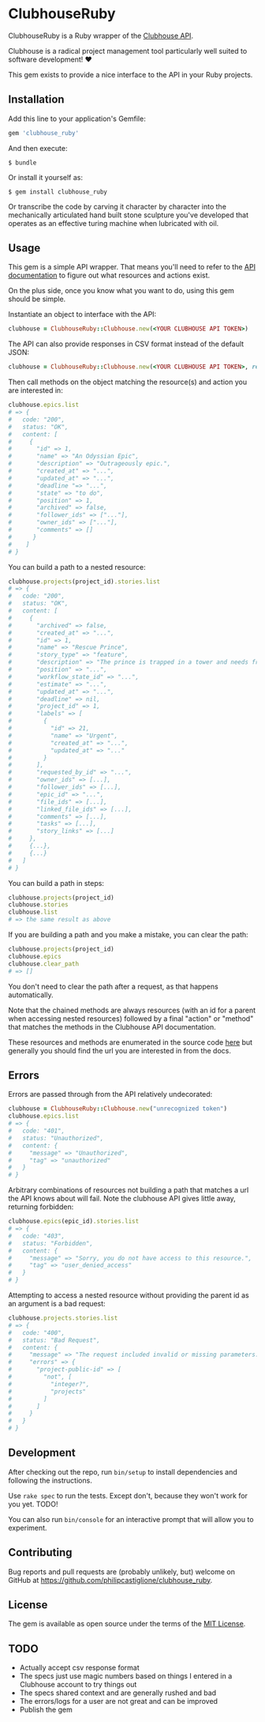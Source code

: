 # ClubhouseRuby

ClubhouseRuby is a Ruby wrapper of the
[Clubhouse API](https://clubhouse.io/api/v1/).

Clubhouse is a radical project management tool particularly well suited to
software development! :heart:

This gem exists to provide a nice interface to the API in your Ruby projects.

## Installation

Add this line to your application's Gemfile:

```ruby
gem 'clubhouse_ruby'
```

And then execute:

    $ bundle

Or install it yourself as:

    $ gem install clubhouse_ruby

Or transcribe the code by carving it character by character into the
mechanically articulated hand built stone sculpture you've developed that
operates as an effective turing machine when lubricated with oil.

## Usage

This gem is a simple API wrapper. That means you'll need to refer to the
[API documentation](https://clubhouse.io/api/v1/) to figure out what resources
 and actions exist.

On the plus side, once you know what you want to do, using this gem should be 
simple.

Instantiate an object to interface with the API:

```ruby
clubhouse = ClubhouseRuby::Clubhouse.new(<YOUR CLUBHOUSE API TOKEN>)
```

The API can also provide responses in CSV format instead of the default JSON:

```ruby
clubhouse = ClubhouseRuby::Clubhouse.new(<YOUR CLUBHOUSE API TOKEN>, response_format: :csv)
```

Then call methods on the object matching the resource(s) and action you are
interested in:

```ruby
clubhouse.epics.list
# => {
#   code: "200",
#   status: "OK",
#   content: [
#     {
#       "id" => 1,
#       "name" => "An Odyssian Epic",
#       "description" => "Outrageously epic.",
#       "created_at" => "...",
#       "updated_at" => "...",
#       "deadline "=> "...",
#       "state" => "to do",
#       "position" => 1,
#       "archived" => false,
#       "follower_ids" => ["..."],
#       "owner_ids" => ["..."],
#       "comments" => []
#      }
#    ]
# }
```

You can build a path to a nested resource:

```ruby
clubhouse.projects(project_id).stories.list
# => {
#   code: "200",
#   status: "OK",
#   content: [
#     {
#       "archived" => false,
#       "created_at" => "...",
#       "id" => 1,
#       "name" => "Rescue Prince",
#       "story_type" => "feature",
#       "description" => "The prince is trapped in a tower and needs freeing.",
#       "position" => "...",
#       "workflow_state_id" => "...",
#       "estimate" => "...",
#       "updated_at" => "...",
#       "deadline" => nil,
#       "project_id" => 1,
#       "labels" => [
#         {
#           "id" => 21,
#           "name" => "Urgent",
#           "created_at" => "...",
#           "updated_at" => "..."
#         }
#       ],
#       "requested_by_id" => "...",
#       "owner_ids" => [...],
#       "follower_ids" => [...],
#       "epic_id" => "...",
#       "file_ids" => [...],
#       "linked_file_ids" => [...],
#       "comments" => [...],
#       "tasks" => [...],
#       "story_links" => [...]
#     },
#     {...},
#     {...}
#   ]
# }
```

You can build a path in steps:

```ruby
clubhouse.projects(project_id)
clubhouse.stories
clubhouse.list
# => the same result as above
```

If you are building a path and you make a mistake, you can clear the path:

```ruby
clubhouse.projects(project_id)
clubhouse.epics
clubhouse.clear_path
# => []
```

You don't need to clear the path after a request, as that happens automatically.

Note that the chained methods are always resources (with an id for a parent
when accessing nested resources) followed by a final "action" or "method" that
matches the methods in the Clubhouse API documentation.

These resources and methods are enumerated in the source code
[here](https://github.com/PhilipCastiglione/clubhouse_ruby/blob/master/lib/clubhouse_ruby/constants.rb)
but generally you should find the url you are interested in from the docs.

## Errors

Errors are passed through from the API relatively undecorated:

```ruby
clubhouse = ClubhouseRuby::Clubhouse.new("unrecognized token")
clubhouse.epics.list
# => {
#   code: "401",
#   status: "Unauthorized",
#   content: {
#     "message" => "Unauthorized",
#     "tag" => "unauthorized"
#   }
# }
```

Arbitrary combinations of resources not building a path that matches a url the
API knows about will fail. Note the clubhouse API gives little away, returning
forbidden:

```ruby
clubhouse.epics(epic_id).stories.list
# => {
#   code: "403",
#   status: "Forbidden",
#   content: {
#     "message" => "Sorry, you do not have access to this resource.",
#     "tag" => "user_denied_access"
#   }
# }
```

Attempting to access a nested resource without providing the parent id as an
argument is a bad request:

```ruby
clubhouse.projects.stories.list
# => {
#   code: "400",
#   status: "Bad Request",
#   content: {
#     "message" => "The request included invalid or missing parameters.",
#     "errors" => {
#       "project-public-id" => [
#         "not", [
#           "integer?",
#           "projects"
#         ]
#       ]
#     }
#   }
# }
```

## Development

After checking out the repo, run `bin/setup` to install dependencies and
following the instructions.

Use `rake spec` to run the tests. Except don't, because they won't work for you
yet. TODO!

You can also run `bin/console` for an interactive prompt that will allow you to
experiment.

## Contributing

Bug reports and pull requests are (probably unlikely, but) welcome on GitHub at
https://github.com/philipcastiglione/clubhouse_ruby.

## License

The gem is available as open source under the terms of the
[MIT License](http://opensource.org/licenses/MIT).

## TODO

- Actually accept csv response format
- The specs just use magic numbers based on things I entered in a Clubhouse account to try things out
- The specs shared context and are generally rushed and bad
- The errors/logs for a user are not great and can be improved
- Publish the gem
